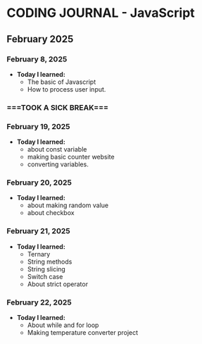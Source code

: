 # CODING JOURNAL - JavaScript

## February 2025
### February 8, 2025
- **Today I learned:** 
  - The basic of Javascript
  - How to process user input.

### ===TOOK A SICK BREAK===

### February 19, 2025
- **Today I learned:** 
  - about const variable
  - making basic counter website
  - converting variables.

### February 20, 2025
- **Today I learned:** 
  - about making random value
  - about checkbox

### February 21, 2025
- **Today I learned:** 
  - Ternary
  - String methods
  - String slicing
  - Switch case
  - About strict operator

### February 22, 2025
- **Today I learned:** 
  - About while and for loop
  - Making temperature converter project